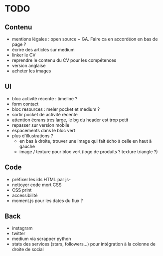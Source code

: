 # TODO

## Contenu
- mentions légales : open source + GA. Faire ca en accordéon en bas de page ?
- écrire des articles sur medium
- linker le CV
- reprendre le contenu du CV pour les compétences
- version anglaise
- acheter les images

## UI
- bloc activité récente : timeline ?
- form contact
- bloc resources : meler pocket et medium ?
- sortir pocket de activité récente
- attention écrans tres large, le bg du header est trop petit
- repasser sur version mobile
- espacements dans le bloc vert
- plus d'illustrations ?
  - en bas à droite, trouver une image qui fait écho à celle en haut à gauche
  - image / texture pour bloc vert (logo de produits ? texture triangle ?)

## Code
- préfixer les ids HTML par js-
- nettoyer code mort CSS
- CSS print
- accessibilité
- moment.js pour les dates du flux ?

## Back
- instagram
- twitter
- medium via scrapper python
- stats des services (stars, followers...) pour intégration à la colonne de droite de social